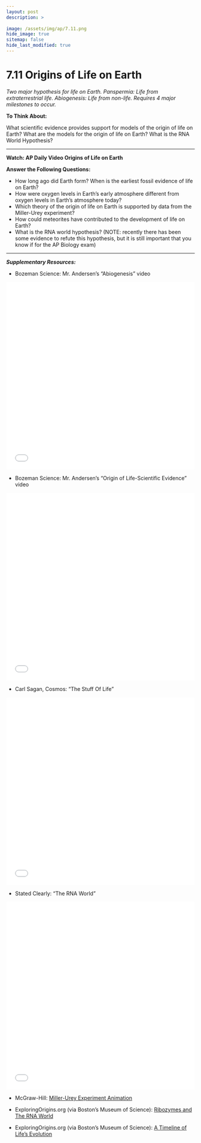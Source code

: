 ```yaml
---
layout: post
description: >
  
image: /assets/img/ap/7.11.png
hide_image: true
sitemap: false
hide_last_modified: true
---
```


# 7.11 Origins of Life on Earth

*Two major hypothesis for life on Earth. Panspermia:  Life from extraterrestrial life. Abiogenesis:  Life from non-life. Requires 4 major milestones to occur.*

**To Think About:** 

What scientific evidence provides support for models of the origin of life on Earth?
What are the models for the origin of life on Earth?
What is the RNA World Hypothesis?

---

**Watch: AP Daily Video Origins of Life on Earth**

**Answer the Following Questions:**

- How long ago did Earth form? When is the earliest fossil evidence of life on Earth?
- How were oxygen levels in Earth’s early atmosphere different from oxygen levels in Earth’s atmosphere today?
- Which theory of the origin of life on Earth is supported by data from the Miller-Urey experiment?
- How could meteorites have contributed to the development of life on Earth?
- What is the RNA world hypothesis? (NOTE: recently there has been some evidence to refute this hypothesis, but it is still important that you know if for the AP Biology exam) 

---

***Supplementary Resources:*** 

- Bozeman Science:  Mr. Andersen’s “Abiogenesis” video

<iframe src="//player.bilibili.com/player.html?isOutside=true&aid=112981883028723&bvid=BV1SsWPe1EtC&cid=500001653496350&p=1&high_quality=1&danmaku=0&autoplay=0" allowfullscreen="allowfullscreen" width="100%" height="500" scrolling="no" frameborder="0" sandbox="allow-top-navigation allow-same-origin allow-forms allow-scripts"></iframe>

- Bozeman Science:  Mr. Andersen’s “Origin of Life-Scientific Evidence” video

<iframe src="//player.bilibili.com/player.html?isOutside=true&aid=112981899938405&bvid=BV1t8WPeVEgp&cid=500001653499778&p=1&high_quality=1&danmaku=0&autoplay=0" allowfullscreen="allowfullscreen" width="100%" height="500" scrolling="no" frameborder="0" sandbox="allow-top-navigation allow-same-origin allow-forms allow-scripts"></iframe>

- Carl Sagan, Cosmos:  “The Stuff Of Life”

<iframe src="//player.bilibili.com/player.html?isOutside=true&aid=112981899739817&bvid=BV1t8WPeGEEv&cid=500001653500102&p=1&high_quality=1&danmaku=0&autoplay=0" allowfullscreen="allowfullscreen" width="100%" height="500" scrolling="no" frameborder="0" sandbox="allow-top-navigation allow-same-origin allow-forms allow-scripts"></iframe>

- Stated Clearly:  “The RNA World”

<iframe src="//player.bilibili.com/player.html?isOutside=true&aid=112981899741379&bvid=BV148WPeGEh9&cid=500001653499932&p=1&high_quality=1&danmaku=0&autoplay=0" allowfullscreen="allowfullscreen" width="100%" height="500" scrolling="no" frameborder="0" sandbox="allow-top-navigation allow-same-origin allow-forms allow-scripts"></iframe>

- McGraw-Hill:  [Miller-Urey Experiment Animation](https://highered.mheducation.com/sites/9834092339/student_view0/chapter26/animation_-_miller-urey_experiment.html)

- ExploringOrigins.org (via Boston’s Museum of Science):  [Ribozymes and The RNA World](https://exploringorigins.org/ribozymes.html)

- ExploringOrigins.org (via Boston’s Museum of Science):  [A Timeline of Life’s Evolution](https://exploringorigins.org/timeline.html)

